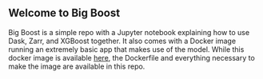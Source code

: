 ## Welcome to Big Boost

Big Boost is a simple repo with a Jupyter notebook explaining how to use Dask, Zarr, and XGBoost together. It also comes with a Docker image running an extremely basic app that makes use of the model. While this docker image is available [here](https://hub.docker.com/r/chadgueli/deploy-boost), the Dockerfile and everything necessary to make the image are available in this repo.